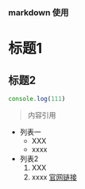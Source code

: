 ### markdown 使用
# 标题1
## 标题2
```js
console.log(111)
```
>内容引用
+ 列表一
    + XXX
    - xxxx
 + 列表2
     1. XXX
     2. xxxx
 [官网链接](http://www.baidu.com)